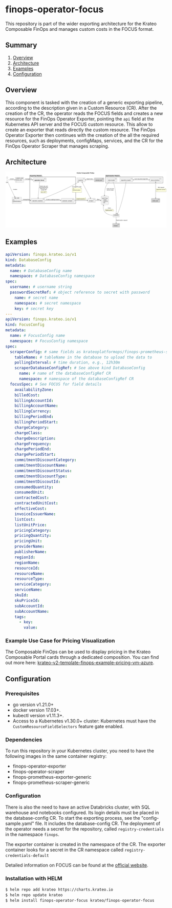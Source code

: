 # finops-operator-focus
This repository is part of the wider exporting architecture for the Krateo Composable FinOps and manages custom costs in the FOCUS format.

## Summary
1. [Overview](#overview)
2. [Architecture](#architecture)
3. [Examples](#examples)
4. [Configuration](#configuration)

## Overview
This component is tasked with the creation of a generic exporting pipeline, according to the description given in a Custom Resource (CR). After the creation of the CR, the operator reads the FOCUS fields and creates a new resource for the FinOps Operator Exporter, pointing the `api` field at the Kubernetes API server and the FOCUS custom resource. This allow to create an exporter that reads directly the custom resource. The FinOps Operator Exporter then continues with the creation of the all the required resources, such as deployments, configMaps, services, and the CR for the FinOps Operator Scraper that manages scraping.

## Architecture
![Krateo Composable FinOps Operator FOCUS](/img/kcf/KCF-operator-focus.png)

## Examples
```yaml
apiVersion: finops.krateo.io/v1
kind: DatabaseConfig
metadata:
  name: # DatabaseConfig name
  namespace: # DatabaseConfig namespace
spec:
  username: # username string
  passwordSecretRef: # object reference to secret with password
    name: # secret name
    namespace: # secret namespace
    key: # secret key
---
apiVersion: finops.krateo.io/v1
kind: FocusConfig
metadata:
  name: # FocusConfig name
  namespace: # FocusConfig namespace
spec:
  scraperConfig: # same fields as krateoplatformops/finops-prometheus-scraper-generic
    tableName: # tableName in the database to upload the data to
    pollingInterval: # time duration, e.g., 12h30m
    scraperDatabaseConfigRef: # See above kind DatabaseConfig
      name: # name of the databaseConfigRef CR 
      namespace: # namespace of the databaseConfigRef CR
  focusSpec: # See FOCUS for field details
    availabilityZone:
    billedCost:
    billingAccountId:
    billingAccountName:
    billingCurrency:
    billingPeriodEnd:
    billingPeriodStart:
    chargeCategory:
    chargeClass:
    chargeDescription:
    chargeFrequency:
    chargePeriodEnd:
    chargePeriodStart:
    commitmentDiscountCategory:
    commitmentDiscountName:
    commitmentDiscountStatus:
    commitmentDiscountType:
    commitmentDiscoutId:
    consumedQuantity:
    consumedUnit:
    contractedCost:
    contractedUnitCost:
    effectiveCost:
    invoiceIssuerName:
    listCost:
    listUnitPrice:
    pricingCategory:
    pricingQuantity:
    pricingUnit:
    providerName:
    publisherName:
    regionId:
    regionName:
    resourceId:
    resourceName:
    resourceType:
    serviceCategory:
    serviceName:
    skuId:
    skuPriceId:
    subAccountId:
    subAccountName:
    tags:
      - key:
        value:
```

### Example Use Case for Pricing Visualization
The Composable FinOps can be used to display pricing in the Krateo Composable Portal cards through a dedicated composition. You can find out more here: [krateo-v2-template-finops-example-pricing-vm-azure](https://github.com/krateoplatformops/krateo-v2-template-finops-example-pricing-vm-azure).

## Configuration

### Prerequisites
- go version v1.21.0+
- docker version 17.03+.
- kubectl version v1.11.3+.
- Access to a Kubernetes v1.30.0+ cluster: Kubernetes must have the `CustomResourceFieldSelectors` feature gate enabled.

### Dependencies
To run this repository in your Kubernetes cluster, you need to have the following images in the same container registry:
 - finops-operator-exporter
 - finops-operator-scraper
 - finops-prometheus-exporter-generic
 - finops-prometheus-scraper-generic

### Configuration
There is also the need to have an active Databricks cluster, with SQL warehouse and notebooks configured. Its login details must be placed in the database-config CR.
To start the exporting process, see the "config-sample.yaml" file. It includes the database-config CR.
The deployment of the operator needs a secret for the repository, called `registry-credentials` in the namespace `finops`.

The exporter container is created in the namespace of the CR. The exporter container looks for a secret in the CR namespace called `registry-credentials-default`

Detailed information on FOCUS can be found at the [official website](https://focus.finops.org/#specification).

### Installation with HELM
```sh
$ helm repo add krateo https://charts.krateo.io
$ helm repo update krateo
$ helm install finops-operator-focus krateo/finops-operator-focus
```